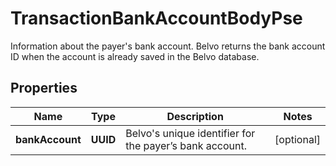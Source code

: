 

# TransactionBankAccountBodyPse

Information about the payer's bank account. Belvo returns the bank account ID when the account is already saved in the Belvo database.

## Properties

| Name | Type | Description | Notes |
|------------ | ------------- | ------------- | -------------|
|**bankAccount** | **UUID** | Belvo&#39;s unique identifier for the payer’s bank account. |  [optional] |



